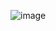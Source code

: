 ![image](https://user-images.githubusercontent.com/50572289/188328370-a87d6403-993a-459b-9c15-8cc71579ea5a.png)
